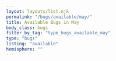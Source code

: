 ```yaml
---
layout: layouts/list.njk
permalink: "/bugs/available/may/"
title: Available Bugs in May
body_class: bugs
filter_by_tag: "type_bugs_available_may"
type: "bugs"
listing: "available"
hemisphere: ""
---
```

